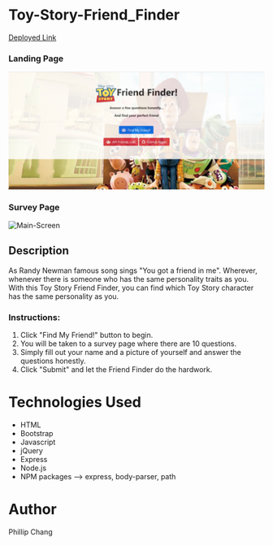 # Toy-Story-Friend_Finder

[Deployed Link](https://toy-story-friend-finder.herokuapp.com/)

### Landing Page
![Main-Screen](app/images/website.jpg)
### Survey Page
![Main-Screen](app/images/survey.gif)

## Description

As Randy Newman famous song sings "You got a friend in me". Wherever, whenever there is someone who has the same personality traits as you. With this Toy Story Friend Finder, you can find which Toy Story character has the same personality as you.

### Instructions: 

1. Click "Find My Friend!" button to begin.
2. You will be taken to a survey page where there are 10 questions.
3. Simply fill out your name and a picture of yourself and answer the questions honestly.
4. Click "Submit" and let the Friend Finder do the hardwork.

# Technologies Used

* HTML
* Bootstrap
* Javascript
* jQuery
* Express
* Node.js
* NPM packages
 --> express, body-parser, path

# Author

Phillip Chang

